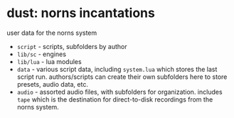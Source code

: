# dust: norns incantations

user data for the norns system

- `script` - scripts, subfolders by author
- `lib/sc` - engines
- `lib/lua` - lua modules
- `data` - various script data, including `system.lua` which stores the last script run. authors/scripts can create their own subfolders here to store presets, audio data, etc.
- `audio` - assorted audio files, with subfolders for organization. includes `tape` which is the destination for direct-to-disk recordings from the norns system.
